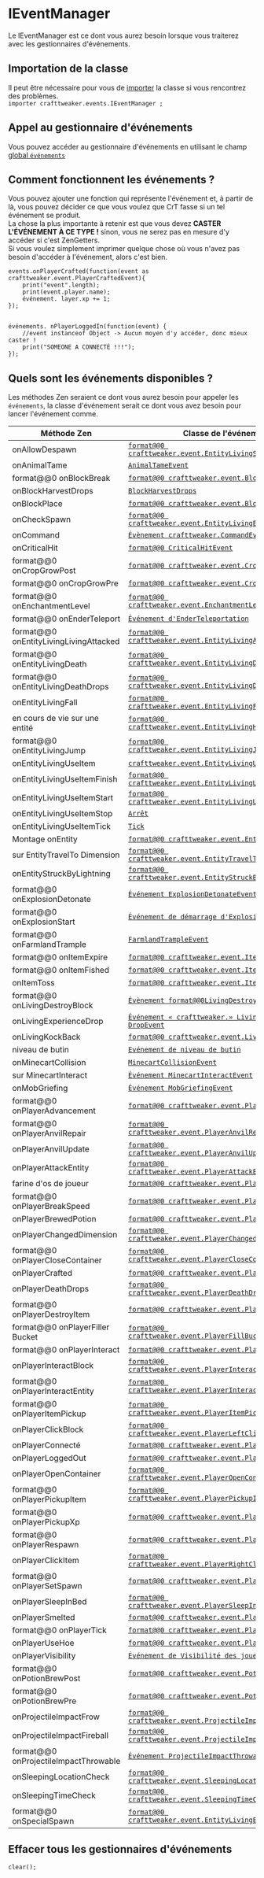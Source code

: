 # IEventManager

Le IEventManager est ce dont vous aurez besoin lorsque vous traiterez avec les gestionnaires d'événements.

## Importation de la classe

Il peut être nécessaire pour vous de [importer](/AdvancedFunctions/Import/) la classe si vous rencontrez des problèmes.  
`importer crafttweaker.events.IEventManager ;`

## Appel au gestionnaire d'événements

Vous pouvez accéder au gestionnaire d'événements en utilisant le champ [global `événements`](/Vanilla/Global_Functions/)

## Comment fonctionnent les événements ?

Vous pouvez ajouter une fonction qui représente l'événement et, à partir de là, vous pouvez décider ce que vous voulez que CrT fasse si un tel événement se produit.  
La chose la plus importante à retenir est que vous devez **CASTER L'ÉVÉNEMENT À CE TYPE !** sinon, vous ne serez pas en mesure d'y accéder si c'est ZenGetters.  
Si vous voulez simplement imprimer quelque chose où vous n'avez pas besoin d'accéder à l'événement, alors c'est bien.

```zenscript
events.onPlayerCrafted(function(event as crafttweaker.event.PlayerCraftedEvent){
    print("event".length);
    print(event.player.name);
    événement. layer.xp += 1;
});


événements. nPlayerLoggedIn(function(event) {
    //event instanceof Object -> Aucun moyen d'y accéder, donc mieux caster !
    print("SOMEONE A CONNECTÉ !!!");
});
```

## Quels sont les événements disponibles ?

Les méthodes Zen seraient ce dont vous aurez besoin pour appeler les `événements`, la classe d'événement serait ce dont vous avez besoin pour lancer l'événement comme.

| Méthode Zen                            | Classe de l'événement                                                                                            |
| -------------------------------------- | ---------------------------------------------------------------------------------------------------------------- |
| onAllowDespawn                         | [`format@@0 crafttweaker.event.EntityLivingSpawnEvent`](/Vanilla/Events/Events/EntityLivingSpawn/)               |
| onAnimalTame                           | [`AnimalTameEvent`](/Vanilla/Events/Events/AnimalTame/)                                                          |
| format@@0 onBlockBreak                 | [`format@@0 crafttweaker.event.BlockBreak`](/Vanilla/Events/Events/BlockBreak/)                                  |
| onBlockHarvestDrops                    | [`BlockHarvestDrops`](/Vanilla/Events/Events/BlockHarvestDrops/)                                                 |
| onBlockPlace                           | [`format@@0 crafttweaker.event.BlockPlaceEvent`](/Vanilla/Events/Events/BlockPlace/)                             |
| onCheckSpawn                           | [`format@@0 crafttweaker.event.EntityLivingExtendedSpawnEvent`](/Vanilla/Events/Events/EntityLivingSpawn/)       |
| onCommand                              | [`Évènement crafttweaker.CommandEvent`](/Vanilla/Events/Events/CommandEvent/)                                    |
| onCriticalHit                          | [`format@@0 CriticalHitEvent`](/Vanilla/Events/Events/CriticalHit/)                                              |
| format@@0 onCropGrowPost               | [`format@@0 crafttweaker.event.CropGrowPostEvent`](/Vanilla/Events/Events/CropGrowPost/)                         |
| format@@0 onCropGrowPre                | [`format@@0 crafttweaker.event.CropGrowPreEvent`](/Vanilla/Events/Events/CropGrowPre/)                           |
| format@@0 onEnchantmentLevel           | [`format@@0 crafttweaker.event.EnchantmentLevelSetEvent`](/Vanilla/Events/Events/EnchantmentLevelSet/)           |
| format@@0 onEnderTeleport              | [`Événement d'EnderTeleportation`](/Vanilla/Events/Events/EnderTeleport/)                                        |
| format@@0 onEntityLivingLivingAttacked | [`format@@0 crafttweaker.event.EntityLivingAttackedEvent`](/Vanilla/Events/Events/EntityLivingAttacked/)         |
| format@@0 onEntityLivingDeath          | [`format@@0 crafttweaker.event.EntityLivingDeathEvent`](/Vanilla/Events/Events/EntityLivingDeath/)               |
| format@@0 onEntityLivingDeathDrops     | [`format@@0 crafttweaker.event.EntityLivingDeathDropsEvent`](/Vanilla/Events/Events/EntityLivingDeathDrops/)     |
| onEntityLivingFall                     | [`format@@0 crafttweaker.event.EntityLivingFallEvent`](/Vanilla/Events/Events/EntityLivingFall/)                 |
| en cours de vie sur une entité         | [`format@@0 crafttweaker.event.EntityLivingHurtEvent`](/Vanilla/Events/Events/EntityLivingHurt/)                 |
| format@@0 onEntityLivingJump           | [`format@@0 crafttweaker.event.EntityLivingJumpEvent`](/Vanilla/Events/Events/EntityLivingJump/)                 |
| onEntityLivingUseItem                  | [`crafttweaker.event.EntityLivingUseItemEvent.All`](/Vanilla/Events/Events/LivingEntityUseItem/)                 |
| onEntityLivingUseItemFinish            | [`format@@0 crafttweaker.event.EntityLivingUseItemEvent`](/Vanilla/Events/Events/LivingEntityUseItem/)           |
| onEntityLivingUseItemStart             | [`format@@0 crafttweaker.event.EntityLivingUseItemEvent.Start`](/Vanilla/Events/Events/LivingEntityUseItem/)     |
| onEntityLivingUseItemStop              | [`Arrêt`](/Vanilla/Events/Events/LivingEntityUseItem/)                                                           |
| onEntityLivingUseItemTick              | [`Tick`](/Vanilla/Events/Events/LivingEntityUseItem/)                                                            |
| Montage onEntity                       | [`format@@0 crafttweaker.event.EntityMountEvent`](/Vanilla/Events/Events/EntityMount/)                           |
| sur EntityTravelTo Dimension           | [`format@@0 crafttweaker.event.EntityTravelToDimensionEvent`](/Vanilla/Events/Events/EntityTravelToDimension/)   |
| onEntityStruckByLightning              | [`format@@0 crafttweaker.event.EntityStruckByLightningEvent`](/Vanilla/Events/Events/EntityStruckByLightning/)   |
| format@@0 onExplosionDetonate          | [`Événement ExplosionDetonateEvent`](/Vanilla/Events/Events/ExplosionDetonate/)                                  |
| format@@0 onExplosionStart             | [`Événement de démarrage d'Explosion`](/Vanilla/Events/Events/ExplosionStart/)                                   |
| format@@0 onFarmlandTrample            | [`FarmlandTrampleEvent`](/Vanilla/Events/Events/FarmlandTrample/)                                                |
| format@@0 onItemExpire                 | [`format@@0 crafttweaker.event.ItemExpireEvent`](/Vanilla/Events/Events/ItemExpire/)                             |
| format@@0 onItemFished                 | [`format@@0 crafttweaker.event.ItemFishedEvent`](/Vanilla/Events/Events/ItemFished/)                             |
| onItemToss                             | [`format@@0 crafttweaker.event.ItemTossEvent`](/Vanilla/Events/Events/ItemToss/)                                 |
| format@@0 onLivingDestroyBlock         | [`Évènement format@@0LivingDestroyBlockformat@@1`](/Vanilla/Events/Events/LivingDestroyBlock/)                   |
| onLivingExperienceDrop                 | [`Événement « crafttweaker.» LivingExperience DropEvent`](/Vanilla/Events/Events/LivingExperienceDrop/)          |
| onLivingKockBack                       | [`format@@0 crafttweaker.event.LivingKnockBackEvent`](/Vanilla/Events/Events/LivingKnockBack/)                   |
| niveau de butin                        | [`Evénement de niveau de butin`](/Vanilla/Events/Events/LootingLevel/)                                           |
| onMinecartCollision                    | [`MinecartCollisionEvent`](/Vanilla/Events/Events/MinecartCollision/)                                            |
| sur MinecartInteract                   | [`Événement MinecartInteractEvent`](/Vanilla/Events/Events/MinecartInteract/)                                    |
| onMobGriefing                          | [`Événement MobGriefingEvent`](/Vanilla/Events/Events/MobGriefing/)                                              |
| format@@0 onPlayerAdvancement          | [`format@@0 crafttweaker.event.PlayerAdvancement`](/Vanilla/Events/Events/PlayerAdvancement/)                    |
| format@@0 onPlayerAnvilRepair          | [`format@@0 crafttweaker.event.PlayerAnvilRepairEvent`](/Vanilla/Events/Events/PlayerAnvilRepair/)               |
| onPlayerAnvilUpdate                    | [`format@@0 crafttweaker.event.PlayerAnvilUpdateEvent`](/Vanilla/Events/Events/PlayerAnvilUpdate/)               |
| onPlayerAttackEntity                   | [`format@@0 crafttweaker.event.PlayerAttackEntityEvent`](/Vanilla/Events/Events/PlayerAttackEntity/)             |
| farine d'os de joueur                  | [`format@@0 crafttweaker.event.PlayerBonemealEvent`](/Vanilla/Events/Events/PlayerBonemeal/)                     |
| format@@0 onPlayerBreakSpeed           | [`format@@0 crafttweaker.event.PlayerBreakSpeed`](/Vanilla/Events/Events/PlayerBreakSpeed/)                      |
| onPlayerBrewedPotion                   | [`format@@0 crafttweaker.event.PlayerBrewedPotion`](/Vanilla/Events/Events/PlayerBrewedPotion/)                  |
| onPlayerChangedDimension               | [`format@@0 crafttweaker.event.PlayerChangedDimensionEvent`](/Vanilla/Events/Events/PlayerChangedDimension/)     |
| format@@0 onPlayerCloseContainer       | [`format@@0 crafttweaker.event.PlayerCloseContainerEvent`](/Vanilla/Events/Events/PlayerCloseContainer/)         |
| onPlayerCrafted                        | [`format@@0 crafttweaker.event.PlayerCraftedEvent`](/Vanilla/Events/Events/PlayerCrafted/)                       |
| onPlayerDeathDrops                     | [`format@@0 crafttweaker.event.PlayerDeathDropsEvent`](/Vanilla/Events/Events/PlayerDeathDrops/)                 |
| format@@0 onPlayerDestroyItem          | [`format@@0 crafttweaker.event.PlayerDestroyItem`](/Vanilla/Events/Events/PlayerDestroyItem/)                    |
| format@@0 onPlayerFiller Bucket        | [`format@@0 crafttweaker.event.PlayerFillBucketEvent`](/Vanilla/Events/Events/PlayerFillBucket/)                 |
| format@@0 onPlayerInteract             | [`format@@0 crafttweaker.event.PlayerInteractEvent`](/Vanilla/Events/Events/PlayerInteract/)                     |
| onPlayerInteractBlock                  | [`format@@0 crafttweaker.event.PlayerInteractBlockEvent`](/Vanilla/Events/Events/PlayerInteractBlock/)           |
| format@@0 onPlayerInteractEntity       | [`format@@0 crafttweaker.event.PlayerInteractEntityEvent`](/Vanilla/Events/Events/PlayerInteractEntity/)         |
| format@@0 onPlayerItemPickup           | [`format@@0 crafttweaker.event.PlayerItemPickupEvent`](/Vanilla/Events/Events/PlayerItemPickup/)                 |
| onPlayerClickBlock                     | [`format@@0 crafttweaker.event.PlayerLeftClickBlockEvent`](/Vanilla/Events/Events/PlayerLeftClickBlock/)         |
| onPlayerConnecté                       | [`format@@0 crafttweaker.event.PlayerLoggedInEvent`](/Vanilla/Events/Events/PlayerLoggedIn/)                     |
| onPlayerLoggedOut                      | [`format@@0 crafttweaker.event.PlayerLoggedOutEvent`](/Vanilla/Events/Events/PlayerLoggedOut/)                   |
| onPlayerOpenContainer                  | [`format@@0 crafttweaker.event.PlayerOpenContainerEvent`](/Vanilla/Events/Events/PlayerOpenContainer/)           |
| format@@0 onPlayerPickupItem           | [`format@@0 crafttweaker.event.PlayerPickupItemEvent`](/Vanilla/Events/Events/PlayerPickupItem/)                 |
| format@@0 onPlayerPickupXp             | [`format@@0 crafttweaker.event.PlayerPickupXpEvent`](/Vanilla/Events/Events/PlayerPickupXp/)                     |
| format@@0 onPlayerRespawn              | [`format@@0 crafttweaker.event.PlayerRespawnEvent`](/Vanilla/Events/Events/PlayerRespawn/)                       |
| onPlayerClickItem                      | [`format@@0 crafttweaker.event.PlayerRightClickItemEvent`](/Vanilla/Events/Events/PlayerRightClickItem/)         |
| format@@0 onPlayerSetSpawn             | [`format@@0 crafttweaker.event.PlayerSetSpawn`](/Vanilla/Events/Events/PlayerSetSpawn/)                          |
| onPlayerSleepInBed                     | [`format@@0 crafttweaker.event.PlayerSleepInBedEvent`](/Vanilla/Events/Events/PlayerSleepInBed/)                 |
| onPlayerSmelted                        | [`format@@0 crafttweaker.event.PlayerSmeltedEvent`](/Vanilla/Events/Events/PlayerSmelted/)                       |
| format@@0 onPlayerTick                 | [`format@@0 crafttweaker.event.PlayerTickEvent`](/Vanilla/Events/Events/PlayerTick/)                             |
| onPlayerUseHoe                         | [`format@@0 crafttweaker.event.PlayerUseHoeEvent`](/Vanilla/Events/Events/PlayerUseHoe/)                         |
| onPlayerVisibility                     | [`Événement de Visibilité des joueurs`](/Vanilla/Events/Events/PlayerVisibility/)                                |
| format@@0 onPotionBrewPost             | [`format@@0 crafttweaker.event.PotionBrewPostEvent`](/Vanilla/Events/Events/PotionBrewPost/)                     |
| format@@0 onPotionBrewPre              | [`format@@0 crafttweaker.event.PotionBrewPreEvent`](/Vanilla/Events/Events/PotionBrewPre/)                       |
| onProjectileImpactFrow                 | [`format@@0 crafttweaker.event.ProjectileImpactArrowEvent`](/Vanilla/Events/Events/ProjectileImpactArrow/)       |
| onProjectileImpactFireball             | [`format@@0 crafttweaker.event.ProjectileImpactFireballEvent`](/Vanilla/Events/Events/ProjectileImpactFireball/) |
| format@@0 onProjectileImpactThrowable  | [`Événement ProjectileImpactThrowableEvent`](/Vanilla/Events/Events/ProjectileImpactThrowable/)                  |
| onSleepingLocationCheck                | [`format@@0 crafttweaker.event.SleepingLocationCheckEvent`](/Vanilla/Events/Events/SleepingLocationCheck/)       |
| onSleepingTimeCheck                    | [`format@@0 crafttweaker.event.SleepingTimeCheckEvent`](/Vanilla/Events/Events/SleepingTimeCheck/)               |
| format@@0 onSpecialSpawn               | [`format@@0 crafttweaker.event.EntityLivingExtendedSpawnEvent`](/Vanilla/Events/Events/EntityLivingSpawn/)       |

## Effacer tous les gestionnaires d'événements

```zenscript
clear();
```